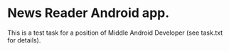 # News Reader Android app.

This is a test task for a position of Middle Android Developer (see task.txt for details).
